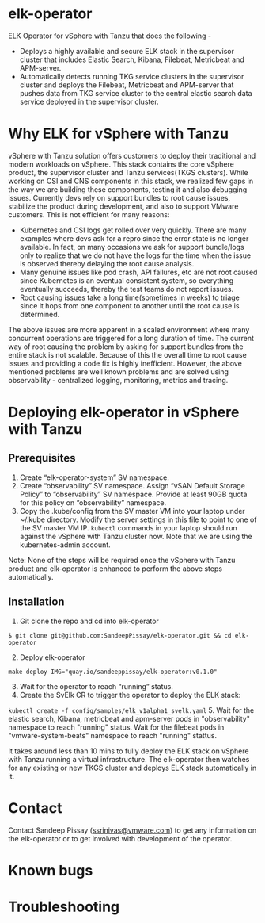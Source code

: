 # elk-operator
ELK Operator for vSphere with Tanzu that does the following -
- Deploys a highly available and secure ELK stack in the supervisor cluster that includes Elastic Search, Kibana, Filebeat, Metricbeat and APM-server.
- Automatically detects running TKG service clusters in the supervisor cluster and deploys the Filebeat, Metricbeat and APM-server that pushes data from TKG service cluster to the central elastic search data service deployed in the supervisor cluster.


# Why ELK for vSphere with Tanzu
vSphere with Tanzu solution offers customers to deploy their traditional and modern workloads on vSphere. This stack contains the core vSphere product, the supervisor cluster and Tanzu services(TKGS clusters). While working on CSI and CNS components in this stack, we realized few gaps in the way we are building these components, testing it and also debugging issues. Currently devs rely on support bundles to root cause issues, stabilize the product during development, and also to support VMware customers. This is not efficient for many reasons:
- Kubernetes and CSI logs get rolled over very quickly. There are many examples where devs ask for a repro since the error state is no longer available. In fact, on many occasions we ask for support bundle/logs only to realize that we do not have the logs for the time when the issue is observed thereby delaying the root cause analysis.
- Many genuine issues like pod crash, API failures, etc are not root caused since Kubernetes is an eventual consistent system, so everything eventually succeeds, thereby the test teams do not report issues.
- Root causing issues take a long time(sometimes in weeks) to triage since it hops from one component to another until the root cause is determined.

The above issues are more apparent in a scaled environment where many concurrent operations are triggered for a long duration of time. The current way of root causing the problem by asking for support bundles from the entire stack is not scalable. Because of this the overall time to root cause issues and providing a code fix is highly inefficient. However, the above mentioned problems are well known problems and are solved using observability - centralized logging, monitoring, metrics and tracing.

# Deploying elk-operator in vSphere with Tanzu
## Prerequisites
1. Create “elk-operator-system” SV namespace.
2. Create “observability” SV namespace. Assign “vSAN Default Storage Policy” to “observability” SV namespace. Provide at least 90GB quota for this policy on “observability” namespace.
3. Copy the .kube/config from the SV master VM into your laptop under ~/.kube directory. Modify the server settings in this file to point to one of the SV master VM IP. `kubectl` commands in your laptop should run against the vSphere with Tanzu cluster now. Note that we are using the kubernetes-admin account.

Note: None of the steps will be required once the vSphere with Tanzu product and elk-operator is enhanced to perform the above steps automatically.

## Installation
1. Git clone the repo and cd into elk-operator

`$ git clone git@github.com:SandeepPissay/elk-operator.git && cd elk-operator`

2. Deploy elk-operator

`make deploy IMG="quay.io/sandeeppissay/elk-operator:v0.1.0"`

3. Wait for the operator to reach “running” status.
4. Create the SvElk CR to trigger the operator to deploy the ELK stack:

`kubectl create -f config/samples/elk_v1alpha1_svelk.yaml`
5. Wait for the elastic search, Kibana, metricbeat and apm-server pods in "observability" namespace to reach "running" status. Wait for the filebeat pods in "vmware-system-beats" namespace to reach "running" stattus. 

It takes around less than 10 mins to fully deploy the ELK stack on vSphere with Tanzu running a virtual infrastructure. The elk-operator then watches for any existing or new TKGS cluster and deploys ELK stack automatically in it.

# Contact
Contact Sandeep Pissay (ssrinivas@vmware.com) to get any information on the elk-operator or to get involved with development of the operator.

# Known bugs

# Troubleshooting
